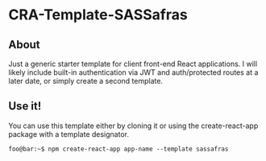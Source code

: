 # CRA-Template-SASSafras

## About
Just a generic starter template for client front-end React applications.
I will likely include built-in authentication via JWT and auth/protected routes
 at a later date, or simply create a second template.

## Use it!
You can use this template either by cloning it or using the create-react-app package
with a template designator.

```shell
foo@bar:~$ npm create-react-app app-name --template sassafras
```